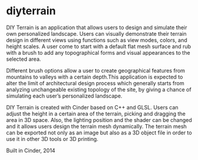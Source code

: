 # diyterrain
DIY Terrain is an application that allows users to design and simulate their own personalized landscape.
Users can visually demonstrate their terrain design in different views using functions such as view modes, colors, and height scales. A user come to start with a default flat mesh surface and rub with a brush to add any topographical forms and visual appearances to the selected area.

Different brush options allow a user to create geographical features from mountains to valleys with a certain depth.This application is expected to alter the limit of architectural design process which generally starts from analyzing unchangeable existing topology of the site, by giving a chance of simulating each user’s personalized landscape.

DIY Terrain is created with Cinder based on C++ and GLSL. Users can adjust the height in a certain area of the terrain, picking and dragging the area in 3D space. Also, the lighting position and the shader can be changed and it allows users design the terrain mesh dynamically. The terrain mesh can be exported not only as an image but also as a 3D object file in order to use it in other 3D tools or 3D printing.

Built in Cinder, 2014
